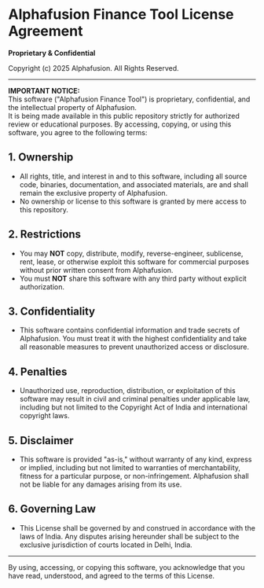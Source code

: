 # Alphafusion Finance Tool License Agreement
**Proprietary & Confidential**

Copyright (c) 2025 Alphafusion. All Rights Reserved.

---

**IMPORTANT NOTICE:**  
This software ("Alphafusion Finance Tool") is proprietary, confidential, and the intellectual property of Alphafusion.  
It is being made available in this public repository strictly for authorized review or educational purposes. By accessing, copying, or using this software, you agree to the following terms:

## 1. Ownership
- All rights, title, and interest in and to this software, including all source code, binaries, documentation, and associated materials, are and shall remain the exclusive property of Alphafusion.  
- No ownership or license to this software is granted by mere access to this repository.

## 2. Restrictions
- You may **NOT** copy, distribute, modify, reverse-engineer, sublicense, rent, lease, or otherwise exploit this software for commercial purposes without prior written consent from Alphafusion.  
- You must **NOT** share this software with any third party without explicit authorization.

## 3. Confidentiality
- This software contains confidential information and trade secrets of Alphafusion. You must treat it with the highest confidentiality and take all reasonable measures to prevent unauthorized access or disclosure.

## 4. Penalties
- Unauthorized use, reproduction, distribution, or exploitation of this software may result in civil and criminal penalties under applicable law, including but not limited to the Copyright Act of India and international copyright laws.

## 5. Disclaimer
- This software is provided "as-is," without warranty of any kind, express or implied, including but not limited to warranties of merchantability, fitness for a particular purpose, or non-infringement. Alphafusion shall not be liable for any damages arising from its use.

## 6. Governing Law
- This License shall be governed by and construed in accordance with the laws of India. Any disputes arising hereunder shall be subject to the exclusive jurisdiction of courts located in Delhi, India.

---

By using, accessing, or copying this software, you acknowledge that you have read, understood, and agreed to the terms of this License.
